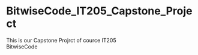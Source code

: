 # BitwiseCode_IT205_Capstone_Project
This is our Capstone Projrct of cource IT205 
<br>
BitwiseCode
